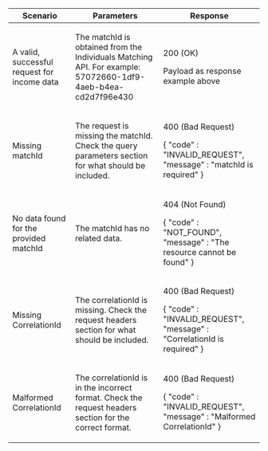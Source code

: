 <table>
    <col width="25%">
    <col width="35%">
    <col width="40%">
    <thead>
    <tr>
        <th>Scenario</th>
        <th>Parameters</th>
        <th>Response</th>
    </tr>
    </thead>
    <tbody>
    <tr>
      <td><p>A valid, successful request for income data</p></td>
      <td><p>The matchId is obtained from the Individuals Matching API. For example: 57072660-1df9-4aeb-b4ea-cd2d7f96e430</p></td>
      <td>
        <p>200 (OK)</p>
        <p>Payload as response example above</p>
      </td>
    </tr>
    <tr>
        <td><p>Missing matchId</p></td>
        <td><p>The request is missing the matchId. Check the query parameters section for what should be included.</p></td>
        <td>
            <p>400 (Bad Request)</p>
            <p>{ &quot;code&quot; : &quot;INVALID_REQUEST&quot;,<br/>&quot;message&quot; : &quot;matchId is required&quot; }</p>
        </td>
    </tr>
    <tr>
      <td><p>No data found for the provided matchId</p></td>
      <td><p>The matchId has no related data.</p></td>
      <td>
        <p>404 (Not Found)</p>
        <p>{ &quot;code&quot; : &quot;NOT_FOUND&quot;,<br/>&quot;message&quot; : &quot;The resource cannot be found&quot; }</p>
      </td>
    </tr>
    <tr>
        <td><p>Missing CorrelationId</p></td>
        <td><p>The correlationId is missing. Check the request headers section for what should be included.</p></td>
        <td>
            <p>400 (Bad Request)</p>
            <p>{ &quot;code&quot; : &quot;INVALID_REQUEST&quot;,<br/>&quot;message&quot; : &quot;CorrelationId is required&quot; }</p></td>
        </td>
    </tr>
    <tr>
        <td><p>Malformed CorrelationId</p></td>
        <td><p>The correlationId is in the incorrect format. Check the request headers section for the correct format.</p></td>
        <td>
            <p>400 (Bad Request)</p>
            <p>{ &quot;code&quot; : &quot;INVALID_REQUEST&quot;,<br/>&quot;message&quot; : &quot;Malformed CorrelationId&quot; }</p></td>
        </td>
    </tr>
    </tbody>
</table>
